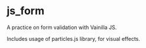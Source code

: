 # js_form
A practice on form validation with Vainilla JS.

Includes usage of particles.js library, for visual effects.
